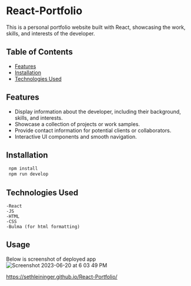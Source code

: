 # React-Portfolio

This is a personal portfolio website built with React, showcasing the work, skills, and interests of the developer.

## Table of Contents

- [Features](#features)
- [Installation](#installation)
- [Technologies Used](#technologies-used)

## Features

- Display information about the developer, including their background, skills, and interests.
- Showcase a collection of projects or work samples.
- Provide contact information for potential clients or collaborators.
- Interactive UI components and smooth navigation.

## Installation


   ```bash
    npm install 
    npm run develop

```


## Technologies Used 

    -React
    -JS
    -HTML
    -CSS
    -Bulma (for html formatting)
    
## Usage
Below is screenshot of deployed app
![Screenshot 2023-06-20 at 6 03 49 PM](https://github.com/sethleininger/React-Portfolio/assets/122936654/6c73be5e-ae35-4760-b401-f6201b51ddfe)

https://sethleininger.github.io/React-Portfolio/


